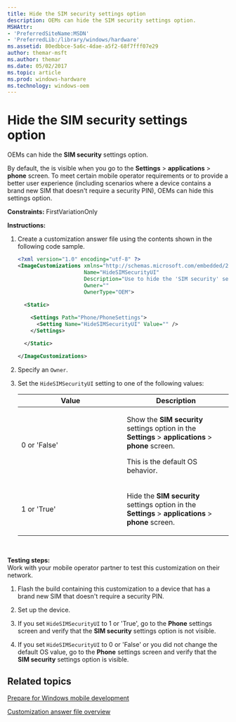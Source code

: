 ```yaml
---
title: Hide the SIM security settings option
description: OEMs can hide the SIM security settings option.
MSHAttr:
- 'PreferredSiteName:MSDN'
- 'PreferredLib:/library/windows/hardware'
ms.assetid: 80edbbce-5a6c-4dae-a5f2-68f7fff07e29
author: themar-msft
ms.author: themar
ms.date: 05/02/2017
ms.topic: article
ms.prod: windows-hardware
ms.technology: windows-oem
---
```


# Hide the SIM security settings option


OEMs can hide the **SIM security** settings option.

By default, the is visible when you go to the **Settings** &gt; **applications** &gt; **phone** screen. To meet certain mobile operator requirements or to provide a better user experience (including scenarios where a device contains a brand new SIM that doesn't require a security PIN), OEMs can hide this settings option.

<a href="" id="constraints---firstvariationonly"></a>**Constraints:** FirstVariationOnly  

<a href="" id="instructions-"></a>**Instructions:**  
1.  Create a customization answer file using the contents shown in the following code sample.

    ```XML
    <?xml version="1.0" encoding="utf-8" ?>  
    <ImageCustomizations xmlns="http://schemas.microsoft.com/embedded/2004/10/ImageUpdate"  
                         Name="HideSIMSecurityUI"  
                         Description="Use to hide the 'SIM security' settings option from the Phone settings screen."  
                         Owner=""  
                         OwnerType="OEM"> 
      
      <Static>  

        <Settings Path="Phone/PhoneSettings">  
          <Setting Name="HideSIMSecurityUI" Value="" />
        </Settings>  

      </Static>

    </ImageCustomizations>
    ```

2.  Specify an `Owner`.

3.  Set the `HideSIMSecurityUI` setting to one of the following values:

    <table>
    <colgroup>
    <col width="50%" />
    <col width="50%" />
    </colgroup>
    <thead>
    <tr class="header">
    <th>Value</th>
    <th>Description</th>
    </tr>
    </thead>
    <tbody>
    <tr class="odd">
    <td><p>0 or 'False'</p></td>
    <td><p>Show the <strong>SIM security</strong> settings option in the <strong>Settings</strong> &gt; <strong>applications</strong> &gt; <strong>phone</strong> screen.</p>
    <p>This is the default OS behavior.</p></td>
    </tr>
    <tr class="even">
    <td><p>1 or 'True'</p></td>
    <td><p>Hide the <strong>SIM security</strong> settings option in the <strong>Settings</strong> &gt; <strong>applications</strong> &gt; <strong>phone</strong> screen.</p></td>
    </tr>
    </tbody>
    </table>

     

<a href="" id="testing-steps-"></a>**Testing steps:**  
Work with your mobile operator partner to test this customization on their network.

1.  Flash the build containing this customization to a device that has a brand new SIM that doesn't require a security PIN.

2.  Set up the device.

3.  If you set `HideSIMSecurityUI` to 1 or 'True', go to the **Phone** settings screen and verify that the **SIM security** settings option is not visible.

4.  If you set `HideSIMSecurityUI` to 0 or 'False' or you did not change the default OS value, go to the **Phone** settings screen and verify that the **SIM security** settings option is visible.

## Related topics

[Prepare for Windows mobile development](https://docs.microsoft.com/en-us/windows-hardware/manufacture/mobile/preparing-for-windows-mobile-development)

[Customization answer file overview](https://docs.microsoft.com/en-us/windows-hardware/customize/mobile/mcsf/customization-answer-file)
